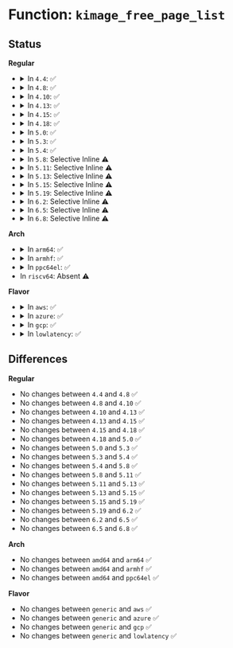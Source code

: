 # Function: <code>kimage_free_page_list</code>

## Status
<b>Regular</b>
<ul>
<li>
<details>
<summary>In <code>4.4</code>: ✅</summary>

```c
void kimage_free_page_list(struct list_head *list);
```

**Collision:** Unique Global

**Inline:** No

**Transformation:** False

**Instances:**

```
In kernel/kexec_core.c (ffffffff8110ccd0)
Location: kernel/kexec_core.c:311
Inline: False
Direct callers:
  - kernel/kexec_core.c:kimage_alloc_control_pages
  - kernel/kexec_core.c:kimage_free
  - kernel/kexec_core.c:kimage_free
  - kernel/kexec_core.c:kimage_free
  - kernel/kexec.c:kimage_alloc_init
  - kernel/kexec_file.c:SyS_kexec_file_load
```
**Symbols:**

```
ffffffff8110ccd0-ffffffff8110cd32: kimage_free_page_list (STB_GLOBAL)
```
</details>
</li>
<li>
<details>
<summary>In <code>4.8</code>: ✅</summary>

```c
void kimage_free_page_list(struct list_head *list);
```

**Collision:** Unique Global

**Inline:** No

**Transformation:** False

**Instances:**

```
In kernel/kexec_core.c (ffffffff81114600)
Location: kernel/kexec_core.c:334
Inline: False
Direct callers:
  - kernel/kexec_core.c:kimage_free
  - kernel/kexec_core.c:kimage_free
  - kernel/kexec_core.c:kimage_free
  - kernel/kexec_core.c:kimage_alloc_control_pages
  - kernel/kexec.c:do_kexec_load
  - kernel/kexec_file.c:SyS_kexec_file_load
```
**Symbols:**

```
ffffffff81114600-ffffffff8111466f: kimage_free_page_list (STB_GLOBAL)
```
</details>
</li>
<li>
<details>
<summary>In <code>4.10</code>: ✅</summary>

```c
void kimage_free_page_list(struct list_head *list);
```

**Collision:** Unique Global

**Inline:** No

**Transformation:** False

**Instances:**

```
In kernel/kexec_core.c (ffffffff8111bd20)
Location: kernel/kexec_core.c:334
Inline: False
Direct callers:
  - kernel/kexec_core.c:kimage_free
  - kernel/kexec_core.c:kimage_free
  - kernel/kexec_core.c:kimage_free
  - kernel/kexec_core.c:kimage_alloc_control_pages
  - kernel/kexec.c:do_kexec_load
  - kernel/kexec_file.c:SyS_kexec_file_load
```
**Symbols:**

```
ffffffff8111bd20-ffffffff8111bd8f: kimage_free_page_list (STB_GLOBAL)
```
</details>
</li>
<li>
<details>
<summary>In <code>4.13</code>: ✅</summary>

```c
void kimage_free_page_list(struct list_head *list);
```

**Collision:** Unique Global

**Inline:** No

**Transformation:** False

**Instances:**

```
In kernel/kexec_core.c (ffffffff8111da70)
Location: kernel/kexec_core.c:329
Inline: False
Direct callers:
  - kernel/kexec_core.c:kimage_free
  - kernel/kexec_core.c:kimage_free
  - kernel/kexec_core.c:kimage_free
  - kernel/kexec_core.c:kimage_alloc_control_pages
  - kernel/kexec.c:do_kexec_load
  - kernel/kexec_file.c:SyS_kexec_file_load
```
**Symbols:**

```
ffffffff8111da70-ffffffff8111dadf: kimage_free_page_list (STB_GLOBAL)
```
</details>
</li>
<li>
<details>
<summary>In <code>4.15</code>: ✅</summary>

```c
void kimage_free_page_list(struct list_head *list);
```

**Collision:** Unique Global

**Inline:** No

**Transformation:** False

**Instances:**

```
In kernel/kexec_core.c (ffffffff81129260)
Location: kernel/kexec_core.c:339
Inline: False
Direct callers:
  - kernel/kexec_core.c:kimage_free
  - kernel/kexec_core.c:kimage_free
  - kernel/kexec_core.c:kimage_free
  - kernel/kexec_core.c:kimage_alloc_control_pages
  - kernel/kexec.c:do_kexec_load
  - kernel/kexec_file.c:SyS_kexec_file_load
```
**Symbols:**

```
ffffffff81129260-ffffffff811292cf: kimage_free_page_list (STB_GLOBAL)
```
</details>
</li>
<li>
<details>
<summary>In <code>4.18</code>: ✅</summary>

```c
void kimage_free_page_list(struct list_head *list);
```

**Collision:** Unique Global

**Inline:** No

**Transformation:** False

**Instances:**

```
In kernel/kexec_core.c (ffffffff811371b0)
Location: kernel/kexec_core.c:339
Inline: False
Direct callers:
  - kernel/kexec_core.c:kimage_free
  - kernel/kexec_core.c:kimage_free
  - kernel/kexec_core.c:kimage_free
  - kernel/kexec_core.c:kimage_alloc_control_pages
  - kernel/kexec.c:do_kexec_load
  - kernel/kexec_file.c:kimage_file_alloc_init
```
**Symbols:**

```
ffffffff811371b0-ffffffff8113721f: kimage_free_page_list (STB_GLOBAL)
```
</details>
</li>
<li>
<details>
<summary>In <code>5.0</code>: ✅</summary>

```c
void kimage_free_page_list(struct list_head *list);
```

**Collision:** Unique Global

**Inline:** No

**Transformation:** False

**Instances:**

```
In kernel/kexec_core.c (ffffffff81142930)
Location: kernel/kexec_core.c:340
Inline: False
Direct callers:
  - kernel/kexec_core.c:kimage_free
  - kernel/kexec_core.c:kimage_free
  - kernel/kexec_core.c:kimage_free
  - kernel/kexec_core.c:kimage_alloc_control_pages
  - kernel/kexec.c:do_kexec_load
  - kernel/kexec_file.c:kimage_file_alloc_init
```
**Symbols:**

```
ffffffff81142930-ffffffff8114299f: kimage_free_page_list (STB_GLOBAL)
```
</details>
</li>
<li>
<details>
<summary>In <code>5.3</code>: ✅</summary>

```c
void kimage_free_page_list(struct list_head *list);
```

**Collision:** Unique Global

**Inline:** No

**Transformation:** False

**Instances:**

```
In kernel/kexec_core.c (ffffffff8114dc90)
Location: kernel/kexec_core.c:338
Inline: False
Direct callers:
  - kernel/kexec_core.c:kimage_free
  - kernel/kexec_core.c:kimage_free
  - kernel/kexec_core.c:kimage_free
  - kernel/kexec_core.c:kimage_alloc_control_pages
  - kernel/kexec.c:do_kexec_load
  - kernel/kexec_file.c:kimage_file_alloc_init
```
**Symbols:**

```
ffffffff8114dc90-ffffffff8114dcff: kimage_free_page_list (STB_GLOBAL)
```
</details>
</li>
<li>
<details>
<summary>In <code>5.4</code>: ✅</summary>

```c
void kimage_free_page_list(struct list_head *list);
```

**Collision:** Unique Global

**Inline:** No

**Transformation:** False

**Instances:**

```
In kernel/kexec_core.c (ffffffff811599a0)
Location: kernel/kexec_core.c:340
Inline: False
Direct callers:
  - kernel/kexec_core.c:kimage_free
  - kernel/kexec_core.c:kimage_free
  - kernel/kexec_core.c:kimage_free
  - kernel/kexec_core.c:kimage_alloc_control_pages
  - kernel/kexec.c:do_kexec_load
  - kernel/kexec_file.c:kimage_file_alloc_init
```
**Symbols:**

```
ffffffff811599a0-ffffffff81159a0f: kimage_free_page_list (STB_GLOBAL)
```
</details>
</li>
<li>
<details>
<summary>In <code>5.8</code>: Selective Inline ⚠️</summary>

```c
void kimage_free_page_list(struct list_head *list);
```

**Collision:** Unique Global

**Inline:** Selective

**Transformation:** False

**Instances:**

```
In kernel/kexec_core.c (ffffffff8116af3a)
Location: kernel/kexec_core.c:340
Inline: True
Inline callers:
  - kernel/kexec_core.c:kimage_free
  - kernel/kexec_core.c:kimage_free
  - kernel/kexec_core.c:kimage_free
  - kernel/kexec_core.c:kimage_alloc_normal_control_pages
Direct callers:
  - kernel/kexec.c:kimage_alloc_init
  - kernel/kexec_file.c:kimage_file_alloc_init
```
**Symbols:**

```
ffffffff8116ad70-ffffffff8116addf: kimage_free_page_list (STB_GLOBAL)
```
</details>
</li>
<li>
<details>
<summary>In <code>5.11</code>: Selective Inline ⚠️</summary>

```c
void kimage_free_page_list(struct list_head *list);
```

**Collision:** Unique Global

**Inline:** Selective

**Transformation:** False

**Instances:**

```
In kernel/kexec_core.c (ffffffff8116767a)
Location: kernel/kexec_core.c:339
Inline: True
Inline callers:
  - kernel/kexec_core.c:kimage_free
  - kernel/kexec_core.c:kimage_free
  - kernel/kexec_core.c:kimage_free
  - kernel/kexec_core.c:kimage_alloc_normal_control_pages
Direct callers:
  - kernel/kexec.c:kimage_alloc_init
  - kernel/kexec_file.c:kimage_file_alloc_init
```
**Symbols:**

```
ffffffff811674b0-ffffffff8116751f: kimage_free_page_list (STB_GLOBAL)
```
</details>
</li>
<li>
<details>
<summary>In <code>5.13</code>: Selective Inline ⚠️</summary>

```c
void kimage_free_page_list(struct list_head *list);
```

**Collision:** Unique Global

**Inline:** Selective

**Transformation:** False

**Instances:**

```
In kernel/kexec_core.c (ffffffff8116840a)
Location: kernel/kexec_core.c:340
Inline: True
Inline callers:
  - kernel/kexec_core.c:kimage_free
  - kernel/kexec_core.c:kimage_free
  - kernel/kexec_core.c:kimage_free
  - kernel/kexec_core.c:kimage_alloc_normal_control_pages
Direct callers:
  - kernel/kexec.c:kimage_alloc_init
  - kernel/kexec_file.c:kimage_file_alloc_init
```
**Symbols:**

```
ffffffff81168240-ffffffff811682af: kimage_free_page_list (STB_GLOBAL)
```
</details>
</li>
<li>
<details>
<summary>In <code>5.15</code>: Selective Inline ⚠️</summary>

```c
void kimage_free_page_list(struct list_head *list);
```

**Collision:** Unique Global

**Inline:** Selective

**Transformation:** False

**Instances:**

```
In kernel/kexec_core.c (ffffffff8118e14a)
Location: kernel/kexec_core.c:341
Inline: True
Inline callers:
  - kernel/kexec_core.c:kimage_free
  - kernel/kexec_core.c:kimage_free
  - kernel/kexec_core.c:kimage_free
  - kernel/kexec_core.c:kimage_alloc_normal_control_pages
Direct callers:
  - kernel/kexec.c:do_kexec_load
  - kernel/kexec_file.c:kimage_file_alloc_init
```
**Symbols:**

```
ffffffff8118df80-ffffffff8118dfef: kimage_free_page_list (STB_GLOBAL)
```
</details>
</li>
<li>
<details>
<summary>In <code>5.19</code>: Selective Inline ⚠️</summary>

```c
void kimage_free_page_list(struct list_head *list);
```

**Collision:** Unique Global

**Inline:** Selective

**Transformation:** False

**Instances:**

```
In kernel/kexec_core.c (ffffffff811bd6aa)
Location: kernel/kexec_core.c:341
Inline: True
Inline callers:
  - kernel/kexec_core.c:kimage_free
  - kernel/kexec_core.c:kimage_free
  - kernel/kexec_core.c:kimage_free
  - kernel/kexec_core.c:kimage_alloc_normal_control_pages
Direct callers:
  - kernel/kexec.c:kimage_alloc_init
  - kernel/kexec_file.c:kimage_file_alloc_init
```
**Symbols:**

```
ffffffff811bd4a0-ffffffff811bd519: kimage_free_page_list (STB_GLOBAL)
```
</details>
</li>
<li>
<details>
<summary>In <code>6.2</code>: Selective Inline ⚠️</summary>

```c
void kimage_free_page_list(struct list_head *list);
```

**Collision:** Unique Global

**Inline:** Selective

**Transformation:** False

**Instances:**

```
In kernel/kexec_core.c (ffffffff811ff6ba)
Location: kernel/kexec_core.c:341
Inline: True
Inline callers:
  - kernel/kexec_core.c:kimage_free
  - kernel/kexec_core.c:kimage_free
  - kernel/kexec_core.c:kimage_free
  - kernel/kexec_core.c:kimage_alloc_normal_control_pages
Direct callers:
  - kernel/kexec.c:kimage_alloc_init
  - kernel/kexec_file.c:kimage_file_alloc_init
```
**Symbols:**

```
ffffffff811ff470-ffffffff811ff4e9: kimage_free_page_list (STB_GLOBAL)
```
</details>
</li>
<li>
<details>
<summary>In <code>6.5</code>: Selective Inline ⚠️</summary>

```c
void kimage_free_page_list(struct list_head *list);
```

**Collision:** Unique Global

**Inline:** Selective

**Transformation:** False

**Instances:**

```
In kernel/kexec_core.c (ffffffff81214ab6)
Location: kernel/kexec_core.c:342
Inline: True
Inline callers:
  - kernel/kexec_core.c:kimage_free
  - kernel/kexec_core.c:kimage_free
  - kernel/kexec_core.c:kimage_free
  - kernel/kexec_core.c:kimage_alloc_normal_control_pages
Direct callers:
  - kernel/kexec.c:kimage_alloc_init
  - kernel/kexec_file.c:kimage_file_alloc_init
```
**Symbols:**

```
ffffffff81214870-ffffffff812148e9: kimage_free_page_list (STB_GLOBAL)
```
</details>
</li>
<li>
<details>
<summary>In <code>6.8</code>: Selective Inline ⚠️</summary>

```c
void kimage_free_page_list(struct list_head *list);
```

**Collision:** Unique Global

**Inline:** Selective

**Transformation:** False

**Instances:**

```
In kernel/kexec_core.c (ffffffff8122ca56)
Location: kernel/kexec_core.c:330
Inline: True
Inline callers:
  - kernel/kexec_core.c:kimage_free
  - kernel/kexec_core.c:kimage_free
  - kernel/kexec_core.c:kimage_free
  - kernel/kexec_core.c:kimage_alloc_normal_control_pages
Direct callers:
  - kernel/kexec.c:kimage_alloc_init
  - kernel/kexec_file.c:__do_sys_kexec_file_load
```
**Symbols:**

```
ffffffff8122c810-ffffffff8122c889: kimage_free_page_list (STB_GLOBAL)
```
</details>
</li>
</ul>
<b>Arch</b>
<ul>
<li>
<details>
<summary>In <code>arm64</code>: ✅</summary>

```c
void kimage_free_page_list(struct list_head *list);
```

**Collision:** Unique Global

**Inline:** No

**Transformation:** False

**Instances:**

```
In kernel/kexec_core.c (ffff8000101c9020)
Location: kernel/kexec_core.c:340
Inline: False
Direct callers:
  - kernel/kexec_core.c:kimage_free
  - kernel/kexec_core.c:kimage_free
  - kernel/kexec_core.c:kimage_free
  - kernel/kexec_core.c:kimage_free
  - kernel/kexec_core.c:kimage_alloc_control_pages
  - kernel/kexec.c:do_kexec_load
  - kernel/kexec_file.c:__arm64_sys_kexec_file_load
```
**Symbols:**

```
ffff8000101c9020-ffff8000101c909c: kimage_free_page_list (STB_GLOBAL)
```
</details>
</li>
<li>
<details>
<summary>In <code>armhf</code>: ✅</summary>

```c
void kimage_free_page_list(struct list_head *list);
```

**Collision:** Unique Global

**Inline:** No

**Transformation:** False

**Instances:**

```
In kernel/kexec_core.c (c040fee0)
Location: kernel/kexec_core.c:340
Inline: False
Direct callers:
  - kernel/kexec_core.c:kimage_free
  - kernel/kexec_core.c:kimage_free
  - kernel/kexec_core.c:kimage_free
  - kernel/kexec_core.c:kimage_alloc_control_pages
  - kernel/kexec.c:do_kexec_load
```
**Symbols:**

```
c040fee0-c040ff48: kimage_free_page_list (STB_GLOBAL)
```
</details>
</li>
<li>
<details>
<summary>In <code>ppc64el</code>: ✅</summary>

```c
void kimage_free_page_list(struct list_head *list);
```

**Collision:** Unique Global

**Inline:** No

**Transformation:** False

**Instances:**

```
In kernel/kexec_core.c (c000000000231790)
Location: kernel/kexec_core.c:340
Inline: False
Direct callers:
  - kernel/kexec_core.c:kimage_free
  - kernel/kexec_core.c:kimage_free
  - kernel/kexec_core.c:kimage_free
  - kernel/kexec_core.c:kimage_free
  - kernel/kexec_core.c:kimage_alloc_control_pages
  - kernel/kexec.c:do_kexec_load
  - kernel/kexec_file.c:__se_sys_kexec_file_load
```
**Symbols:**

```
c000000000231790-c000000000231850: kimage_free_page_list (STB_GLOBAL)
```
</details>
</li>
<li>
In <code>riscv64</code>: Absent ⚠️
</li>
</ul>
<b>Flavor</b>
<ul>
<li>
<details>
<summary>In <code>aws</code>: ✅</summary>

```c
void kimage_free_page_list(struct list_head *list);
```

**Collision:** Unique Global

**Inline:** No

**Transformation:** False

**Instances:**

```
In kernel/kexec_core.c (ffffffff81151fc0)
Location: kernel/kexec_core.c:340
Inline: False
Direct callers:
  - kernel/kexec_core.c:kimage_free
  - kernel/kexec_core.c:kimage_free
  - kernel/kexec_core.c:kimage_free
  - kernel/kexec_core.c:kimage_alloc_control_pages
  - kernel/kexec.c:do_kexec_load
  - kernel/kexec_file.c:kimage_file_alloc_init
```
**Symbols:**

```
ffffffff81151fc0-ffffffff8115202f: kimage_free_page_list (STB_GLOBAL)
```
</details>
</li>
<li>
<details>
<summary>In <code>azure</code>: ✅</summary>

```c
void kimage_free_page_list(struct list_head *list);
```

**Collision:** Unique Global

**Inline:** No

**Transformation:** False

**Instances:**

```
In kernel/kexec_core.c (ffffffff811452a0)
Location: kernel/kexec_core.c:340
Inline: False
Direct callers:
  - kernel/kexec_core.c:kimage_free
  - kernel/kexec_core.c:kimage_free
  - kernel/kexec_core.c:kimage_free
  - kernel/kexec_core.c:kimage_alloc_control_pages
  - kernel/kexec.c:do_kexec_load
  - kernel/kexec_file.c:kimage_file_alloc_init
```
**Symbols:**

```
ffffffff811452a0-ffffffff8114530f: kimage_free_page_list (STB_GLOBAL)
```
</details>
</li>
<li>
<details>
<summary>In <code>gcp</code>: ✅</summary>

```c
void kimage_free_page_list(struct list_head *list);
```

**Collision:** Unique Global

**Inline:** No

**Transformation:** False

**Instances:**

```
In kernel/kexec_core.c (ffffffff8114fe70)
Location: kernel/kexec_core.c:340
Inline: False
Direct callers:
  - kernel/kexec_core.c:kimage_free
  - kernel/kexec_core.c:kimage_free
  - kernel/kexec_core.c:kimage_free
  - kernel/kexec_core.c:kimage_alloc_control_pages
  - kernel/kexec.c:do_kexec_load
  - kernel/kexec_file.c:kimage_file_alloc_init
```
**Symbols:**

```
ffffffff8114fe70-ffffffff8114fedf: kimage_free_page_list (STB_GLOBAL)
```
</details>
</li>
<li>
<details>
<summary>In <code>lowlatency</code>: ✅</summary>

```c
void kimage_free_page_list(struct list_head *list);
```

**Collision:** Unique Global

**Inline:** No

**Transformation:** False

**Instances:**

```
In kernel/kexec_core.c (ffffffff8115ccd0)
Location: kernel/kexec_core.c:340
Inline: False
Direct callers:
  - kernel/kexec_core.c:kimage_free
  - kernel/kexec_core.c:kimage_free
  - kernel/kexec_core.c:kimage_free
  - kernel/kexec_core.c:kimage_alloc_control_pages
  - kernel/kexec.c:do_kexec_load
  - kernel/kexec_file.c:kimage_file_alloc_init
```
**Symbols:**

```
ffffffff8115ccd0-ffffffff8115cd3f: kimage_free_page_list (STB_GLOBAL)
```
</details>
</li>
</ul>

## Differences
<b>Regular</b>
<ul>
<li>
No changes between <code>4.4</code> and <code>4.8</code> ✅
</li>
<li>
No changes between <code>4.8</code> and <code>4.10</code> ✅
</li>
<li>
No changes between <code>4.10</code> and <code>4.13</code> ✅
</li>
<li>
No changes between <code>4.13</code> and <code>4.15</code> ✅
</li>
<li>
No changes between <code>4.15</code> and <code>4.18</code> ✅
</li>
<li>
No changes between <code>4.18</code> and <code>5.0</code> ✅
</li>
<li>
No changes between <code>5.0</code> and <code>5.3</code> ✅
</li>
<li>
No changes between <code>5.3</code> and <code>5.4</code> ✅
</li>
<li>
No changes between <code>5.4</code> and <code>5.8</code> ✅
</li>
<li>
No changes between <code>5.8</code> and <code>5.11</code> ✅
</li>
<li>
No changes between <code>5.11</code> and <code>5.13</code> ✅
</li>
<li>
No changes between <code>5.13</code> and <code>5.15</code> ✅
</li>
<li>
No changes between <code>5.15</code> and <code>5.19</code> ✅
</li>
<li>
No changes between <code>5.19</code> and <code>6.2</code> ✅
</li>
<li>
No changes between <code>6.2</code> and <code>6.5</code> ✅
</li>
<li>
No changes between <code>6.5</code> and <code>6.8</code> ✅
</li>
</ul>
<b>Arch</b>
<ul>
<li>
No changes between <code>amd64</code> and <code>arm64</code> ✅
</li>
<li>
No changes between <code>amd64</code> and <code>armhf</code> ✅
</li>
<li>
No changes between <code>amd64</code> and <code>ppc64el</code> ✅
</li>
</ul>
<b>Flavor</b>
<ul>
<li>
No changes between <code>generic</code> and <code>aws</code> ✅
</li>
<li>
No changes between <code>generic</code> and <code>azure</code> ✅
</li>
<li>
No changes between <code>generic</code> and <code>gcp</code> ✅
</li>
<li>
No changes between <code>generic</code> and <code>lowlatency</code> ✅
</li>
</ul>
